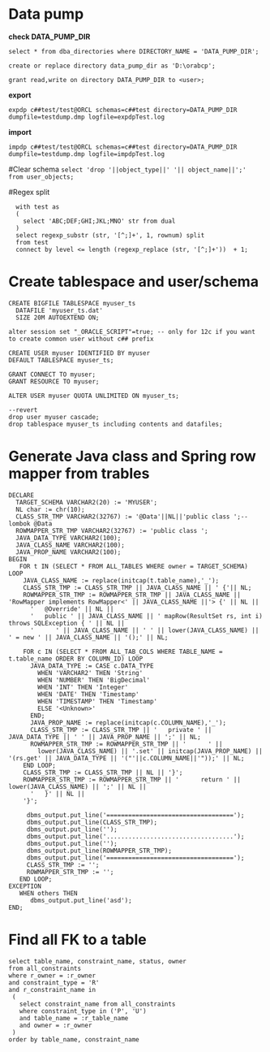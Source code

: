 # Data pump
**check DATA_PUMP_DIR**

```select * from dba_directories where DIRECTORY_NAME = 'DATA_PUMP_DIR';```

```create or replace directory data_pump_dir as 'D:\orabcp';```

```grant read,write on directory DATA_PUMP_DIR to <user>;```

**export**

```expdp c##test/test@ORCL schemas=c##test directory=DATA_PUMP_DIR dumpfile=testdump.dmp logfile=expdpTest.log```

**import**

```impdp c##test/test@ORCL schemas=c##test directory=DATA_PUMP_DIR dumpfile=testdump.dmp logfile=impdpTest.log```

#Clear schema
```select 'drop '||object_type||' '|| object_name||';' from user_objects;```

#Regex split
```
  with test as 
  (
    select 'ABC;DEF;GHI;JKL;MNO' str from dual  
  )  
  select regexp_substr (str, '[^;]+', 1, rownum) split  
  from test  
  connect by level <= length (regexp_replace (str, '[^;]+'))  + 1;
```
# Create tablespace and user/schema
```
CREATE BIGFILE TABLESPACE myuser_ts
  DATAFILE 'myuser_ts.dat'
  SIZE 20M AUTOEXTEND ON;

alter session set "_ORACLE_SCRIPT"=true; -- only for 12c if you want to create common user without c## prefix

CREATE USER myuser IDENTIFIED BY myuser
DEFAULT TABLESPACE myuser_ts;

GRANT CONNECT TO myuser;
GRANT RESOURCE TO myuser;

ALTER USER myuser QUOTA UNLIMITED ON myuser_ts;

--revert
drop user myuser cascade;
drop tablespace myuser_ts including contents and datafiles;
```
# Generate Java class and Spring row mapper from trables

```
DECLARE
  TARGET_SCHEMA VARCHAR2(20) := 'MYUSER';
  NL char := chr(10);
  CLASS_STR_TMP VARCHAR2(32767) := '@Data'||NL||'public class ';-- lombok @Data
  ROWMAPPER_STR_TMP VARCHAR2(32767) := 'public class ';
  JAVA_DATA_TYPE VARCHAR2(100);
  JAVA_CLASS_NAME VARCHAR2(100);
  JAVA_PROP_NAME VARCHAR2(100);
BEGIN
   FOR t IN (SELECT * FROM ALL_TABLES WHERE owner = TARGET_SCHEMA) LOOP
    JAVA_CLASS_NAME := replace(initcap(t.table_name),'_');
    CLASS_STR_TMP := CLASS_STR_TMP || JAVA_CLASS_NAME || ' {'|| NL;
    ROWMAPPER_STR_TMP := ROWMAPPER_STR_TMP || JAVA_CLASS_NAME || 'RowMapper implements RowMapper<' || JAVA_CLASS_NAME ||'> {' || NL ||
      '   @Override' || NL ||
      '   public ' || JAVA_CLASS_NAME || ' mapRow(ResultSet rs, int i) throws SQLException { ' || NL ||
      '      ' || JAVA_CLASS_NAME || ' ' || lower(JAVA_CLASS_NAME) || ' = new ' || JAVA_CLASS_NAME || '();' || NL;
    
    FOR c IN (SELECT * FROM ALL_TAB_COLS WHERE TABLE_NAME = t.table_name ORDER BY COLUMN_ID) LOOP
      JAVA_DATA_TYPE := CASE c.DATA_TYPE
        WHEN 'VARCHAR2' THEN 'String'
        WHEN 'NUMBER' THEN 'BigDecimal'
        WHEN 'INT' THEN 'Integer'
        WHEN 'DATE' THEN 'Timestamp'
        WHEN 'TIMESTAMP' THEN 'Timestamp'
        ELSE '<Unknown>'
      END;
      JAVA_PROP_NAME := replace(initcap(c.COLUMN_NAME),'_');
      CLASS_STR_TMP := CLASS_STR_TMP || '   private ' || JAVA_DATA_TYPE || ' ' || JAVA_PROP_NAME || ';' || NL;
      ROWMAPPER_STR_TMP := ROWMAPPER_STR_TMP || '      ' ||
        lower(JAVA_CLASS_NAME) || '.set' || initcap(JAVA_PROP_NAME) || '(rs.get' || JAVA_DATA_TYPE || '("'||c.COLUMN_NAME||'"));' || NL;
    END LOOP;
    CLASS_STR_TMP := CLASS_STR_TMP || NL || '}';
    ROWMAPPER_STR_TMP := ROWMAPPER_STR_TMP || '      return ' || lower(JAVA_CLASS_NAME) || ';' || NL ||
      '   }' || NL ||
    '}';
    
     dbms_output.put_line('===================================');
     dbms_output.put_line(CLASS_STR_TMP);
     dbms_output.put_line('');
     dbms_output.put_line('...................................');
     dbms_output.put_line('');
     dbms_output.put_line(ROWMAPPER_STR_TMP);
     dbms_output.put_line('===================================');
     CLASS_STR_TMP := '';
     ROWMAPPER_STR_TMP := '';
   END LOOP;  
EXCEPTION
   WHEN others THEN
      dbms_output.put_line('asd');
END;
```
# Find all FK to a table
```
select table_name, constraint_name, status, owner
from all_constraints
where r_owner = :r_owner
and constraint_type = 'R'
and r_constraint_name in
 (
   select constraint_name from all_constraints
   where constraint_type in ('P', 'U')
   and table_name = :r_table_name
   and owner = :r_owner
 )
order by table_name, constraint_name
```
